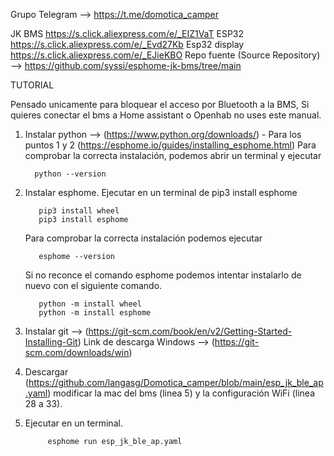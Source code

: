 Grupo Telegram --> https://t.me/domotica_camper

JK BMS https://s.click.aliexpress.com/e/_EIZ1VaT
ESP32 https://s.click.aliexpress.com/e/_Evd27Kb
Esp32 display https://s.click.aliexpress.com/e/_EJieKBO
Repo fuente (Source Repository) --> https://github.com/syssi/esphome-jk-bms/tree/main



TUTORIAL

Pensado unicamente para bloquear el acceso por Bluetooth a la BMS, Si quieres conectar el bms a Home assistant o Openhab no uses este manual.

1. Instalar python --> (https://www.python.org/downloads/) - Para los puntos 1 y 2 (https://esphome.io/guides/installing_esphome.html)
    Para comprobar la correcta instalación, podemos abrir un terminal y ejecutar

         python --version
   
3. Instalar esphome. Ejecutar en un terminal de pip3 install esphome

          
          pip3 install wheel
          pip3 install esphome
   Para comprobar la correcta instalación podemos ejecutar

          esphome --version

   Si no reconce el comando esphome podemos intentar instalarlo de nuevo con el siguiente comando.

          python -m install wheel
          python -m install esphome

 
5. Instalar git  --> (https://git-scm.com/book/en/v2/Getting-Started-Installing-Git)
     Link de descarga Windows --> (https://git-scm.com/downloads/win)  
      

6.  Descargar (https://github.com/langasg/Domotica_camper/blob/main/esp_jk_ble_ap.yaml) modificar la mac del bms (linea 5) y la configuración WiFi (linea 28 a 33).
   
9. Ejecutar en un terminal.
 
            esphome run esp_jk_ble_ap.yaml
